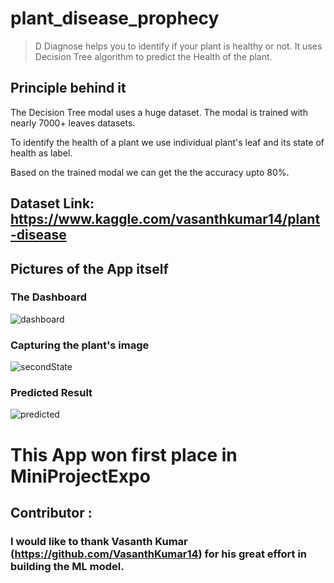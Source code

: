 # plant_disease_prophecy

  > D Diagnose helps you to identify if your plant is healthy or not.
  > It uses Decision Tree algorithm to predict the Health of the plant.
  
 ## Principle behind it
 
 The Decision Tree modal uses a huge dataset. The modal is trained with nearly 7000+ leaves datasets.
 
 To identify the health of a plant we use individual plant's leaf and its state of health as label.
 
 Based on the trained modal we can get the the accuracy upto 80%.
 
 ## Dataset Link: https://www.kaggle.com/vasanthkumar14/plant-disease
 
 ## Pictures of the App itself
 
 ### The Dashboard
 
 ![dashboard](https://i.ibb.co/RvGKgWP/dashboard.png)
 
 ### Capturing the plant's image
 
 ![secondState](https://i.ibb.co/wN4s20r/leaf.png)
 
 ### Predicted Result
 
 ![predicted](https://i.ibb.co/F56D2Kr/prediction.png)
 
 # This App won first place in MiniProjectExpo
 
 ## Contributor :
 
### I would like to thank Vasanth Kumar (https://github.com/VasanthKumar14) for his great effort in building the ML model.

